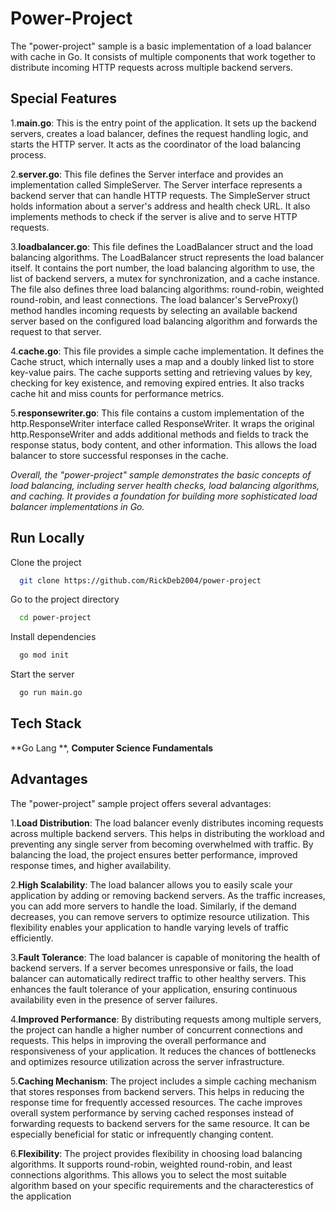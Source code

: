 
# Power-Project
The "power-project" sample is a basic implementation of a load balancer with cache in Go. It consists of multiple components that work together to distribute incoming HTTP requests across multiple backend servers.


##  Special Features
1.**main.go**: This is the entry point of the application. It sets up the backend servers, creates a load balancer, defines the request handling logic, and starts the HTTP server. It acts as the coordinator of the load balancing process.

2.**server.go**: This file defines the Server interface and provides an implementation called SimpleServer. The Server interface represents a backend server that can handle HTTP requests. The SimpleServer struct holds information about a server's address and health check URL. It also implements methods to check if the server is alive and to serve HTTP requests.

3.**loadbalancer.go**: This file defines the LoadBalancer struct and the load balancing algorithms. The LoadBalancer struct represents the load balancer itself. It contains the port number, the load balancing algorithm to use, the list of backend servers, a mutex for synchronization, and a cache instance. The file also defines three load balancing algorithms: round-robin, weighted round-robin, and least connections. The load balancer's ServeProxy() method handles incoming requests by selecting an available backend server based on the configured load balancing algorithm and forwards the request to that server.

4.**cache.go**: This file provides a simple cache implementation. It defines the Cache struct, which internally uses a map and a doubly linked list to store key-value pairs. The cache supports setting and retrieving values by key, checking for key existence, and removing expired entries. It also tracks cache hit and miss counts for performance metrics.

5.**responsewriter.go**: This file contains a custom implementation of the http.ResponseWriter interface called ResponseWriter. It wraps the original http.ResponseWriter and adds additional methods and fields to track the response status, body content, and other information. This allows the load balancer to store successful responses in the cache.

*Overall, the "power-project" sample demonstrates the basic concepts of load balancing, including server health checks, load balancing algorithms, and caching. It provides a foundation for building more sophisticated load balancer implementations in Go.*





## Run Locally

Clone the project

```bash
  git clone https://github.com/RickDeb2004/power-project
```

Go to the project directory

```bash
  cd power-project
```

Install dependencies

```bash
  go mod init
```

Start the server

```bash
  go run main.go
```


## Tech Stack
**Go Lang **, **Computer Science Fundamentals**

##  Advantages

The "power-project" sample project offers several advantages:

1.**Load Distribution**: The load balancer evenly distributes incoming requests across multiple backend servers. This helps in distributing the workload and preventing any single server from becoming overwhelmed with traffic. By balancing the load, the project ensures better performance, improved response times, and higher availability.

2.**High Scalability**: The load balancer allows you to easily scale your application by adding or removing backend servers. As the traffic increases, you can add more servers to handle the load. Similarly, if the demand decreases, you can remove servers to optimize resource utilization. This flexibility enables your application to handle varying levels of traffic efficiently.

3.**Fault Tolerance**: The load balancer is capable of monitoring the health of backend servers. If a server becomes unresponsive or fails, the load balancer can automatically redirect traffic to other healthy servers. This enhances the fault tolerance of your application, ensuring continuous availability even in the presence of server failures.

4.**Improved Performance**: By distributing requests among multiple servers, the project can handle a higher number of concurrent connections and requests. This helps in improving the overall performance and responsiveness of your application. It reduces the chances of bottlenecks and optimizes resource utilization across the server infrastructure.

5.**Caching Mechanism**: The project includes a simple caching mechanism that stores responses from backend servers. This helps in reducing the response time for frequently accessed resources. The cache improves overall system performance by serving cached responses instead of forwarding requests to backend servers for the same resource. It can be especially beneficial for static or infrequently changing content.

6.**Flexibility**: The project provides flexibility in choosing load balancing algorithms. It supports round-robin, weighted round-robin, and least connections algorithms. This allows you to select the most suitable algorithm based on your specific requirements and the characterestics of the application
